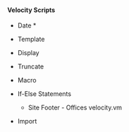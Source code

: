 #### Velocity Scripts ####
 
* Date
	*  

* Template

* Display

* Truncate

* Macro

* If-Else Statements
	* Site Footer - Offices velocity.vm

* Import